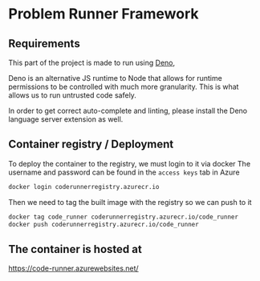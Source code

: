 # Problem Runner Framework

## Requirements

This part of the project is made to run using [Deno](https://deno.land/),

Deno is an alternative JS runtime to Node that allows for runtime permissions to be controlled with much more granularity. This is what allows us to run untrusted code safely.

In order to get correct auto-complete and linting, please install the Deno language server extension as well.

## Container registry / Deployment

To deploy the container to the registry, we must login to it via docker
The username and password can be found in the `access keys` tab in Azure 
```bash
docker login coderunnerregistry.azurecr.io
```

Then we need to tag the built image with the registry so we can push to it

```bash
docker tag code_runner coderunnerregistry.azurecr.io/code_runner
docker push coderunnerregistry.azurecr.io/code_runner
```

## The container is hosted at

https://code-runner.azurewebsites.net/